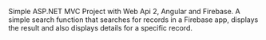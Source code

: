 Simple ASP.NET MVC Project with Web Api 2, Angular and Firebase.
A simple search function that searches for records in a Firebase app, displays the result and 
also displays details for a specific record.
